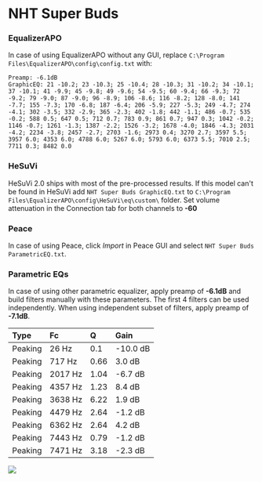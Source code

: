 # NHT Super Buds

### EqualizerAPO
In case of using EqualizerAPO without any GUI, replace `C:\Program Files\EqualizerAPO\config\config.txt`
with:
```
Preamp: -6.1dB
GraphicEQ: 21 -10.2; 23 -10.3; 25 -10.4; 28 -10.3; 31 -10.2; 34 -10.1; 37 -10.1; 41 -9.9; 45 -9.8; 49 -9.6; 54 -9.5; 60 -9.4; 66 -9.3; 72 -9.2; 79 -9.0; 87 -9.0; 96 -8.9; 106 -8.6; 116 -8.2; 128 -8.0; 141 -7.7; 155 -7.3; 170 -6.8; 187 -6.4; 206 -5.9; 227 -5.3; 249 -4.7; 274 -4.1; 302 -3.5; 332 -2.9; 365 -2.3; 402 -1.8; 442 -1.1; 486 -0.7; 535 -0.2; 588 0.5; 647 0.5; 712 0.7; 783 0.9; 861 0.7; 947 0.3; 1042 -0.2; 1146 -0.7; 1261 -1.3; 1387 -2.2; 1526 -3.2; 1678 -4.0; 1846 -4.3; 2031 -4.2; 2234 -3.8; 2457 -2.7; 2703 -1.6; 2973 0.4; 3270 2.7; 3597 5.5; 3957 6.0; 4353 6.0; 4788 6.0; 5267 6.0; 5793 6.0; 6373 5.5; 7010 2.5; 7711 0.3; 8482 0.0
```

### HeSuVi
HeSuVi 2.0 ships with most of the pre-processed results. If this model can't be found in HeSuVi add
`NHT Super Buds GraphicEQ.txt` to `C:\Program Files\EqualizerAPO\config\HeSuVi\eq\custom\` folder.
Set volume attenuation in the Connection tab for both channels to **-60**

### Peace
In case of using Peace, click *Import* in Peace GUI and select `NHT Super Buds ParametricEQ.txt`.

### Parametric EQs
In case of using other parametric equalizer, apply preamp of **-6.1dB** and build filters manually
with these parameters. The first 4 filters can be used independently.
When using independent subset of filters, apply preamp of **-7.1dB**.

| Type    | Fc      |    Q | Gain     |
|:--------|:--------|:-----|:---------|
| Peaking | 26 Hz   | 0.1  | -10.0 dB |
| Peaking | 717 Hz  | 0.66 | 3.0 dB   |
| Peaking | 2017 Hz | 1.04 | -6.7 dB  |
| Peaking | 4357 Hz | 1.23 | 8.4 dB   |
| Peaking | 3638 Hz | 6.22 | 1.9 dB   |
| Peaking | 4479 Hz | 2.64 | -1.2 dB  |
| Peaking | 6362 Hz | 2.64 | 4.2 dB   |
| Peaking | 7443 Hz | 0.79 | -1.2 dB  |
| Peaking | 7471 Hz | 3.18 | -2.3 dB  |

![](https://raw.githubusercontent.com/jaakkopasanen/AutoEq/master/results/innerfidelity/sbaf-serious/NHT%20Super%20Buds/NHT%20Super%20Buds.png)